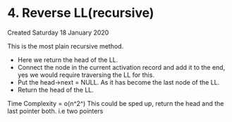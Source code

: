 # 4. Reverse LL(recursive)
Created Saturday 18 January 2020

This is the most plain recursive method.

* Here we return the head of the LL.
* Connect the node in the current activation record and add it to the end, yes we would require traversing the LL for this.
* Put the head->next = NULL. As it has become the last node of the LL.
* Return the head of the LL.

Time Complexity  = o(n^2^)
This could be sped up, return the head and the last pointer both. i.e two pointers

